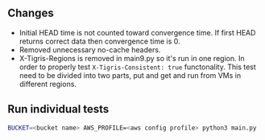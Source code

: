 ## Changes

* Initial HEAD time is not counted toward convergence time.
  If first HEAD returns correct data then convergence time is 0.
* Removed unnecessary no-cache headers.
* X-Tigris-Regions is removed in main9.py so it's run in one region.
  In order to properly test `X-Tigris-Consistent: true` functonality.
  This test need to be divided into two parts, put and get and run
  from VMs in different regions.

## Run individual tests

```bash
BUCKET=<bucket name> AWS_PROFILE=<aws config profile> python3 main.py
```
